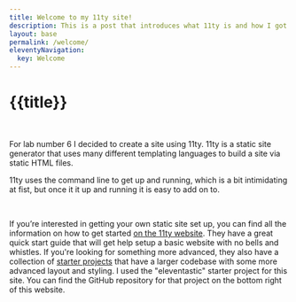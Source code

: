 ```yaml
---
title: Welcome to my 11ty site!
description: This is a post that introduces what 11ty is and how I got started
layout: base
permalink: /welcome/
eleventyNavigation:
  key: Welcome
---
```

<div class="container">
    
  # {{title}}

  <br>

  For lab number 6 I decided to create a site using 11ty. 11ty is a static site generator that uses many different templating languages to build a site via static HTML files.

  11ty uses the command line to get up and running, which is a bit intimidating at fist, but once it it up and running it is easy to add on to.

  <br>

  If you’re interested in getting your own static site set up, you can find all the information on how to get started [on the 11ty website](https://www.11ty.dev). They have a great quick start guide that will get help setup a basic website with no bells and whistles. If you're looking for something more advanced, they also have a collection of [starter projects](https://www.11ty.dev/docs/starter/) that have a larger codebase with some more advanced layout and styling. I used the "eleventastic" starter project for this site. You can find the GitHub repository for that project on the bottom right of this website.  

</div>